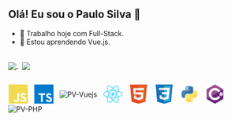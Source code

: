 ## Olá! Eu sou o Paulo Silva 👋

- 🔭 Trabalho hoje com Full-Stack.
- 🌱 Estou aprendendo Vue.js.
<div style="display: inline_block"><br>
  <a href="https://github.com/anuraghazra/github-readme-stats">
    <img align="center" src="https://github-readme-stats.vercel.app/api?username=umizin&card_width=320&theme=calm&hide=stars" />
  </a>
  &nbsp;
  <a href="https://github.com/anuraghazra/convoychat">
    <img align="center" src="https://github-readme-stats.vercel.app/api/top-langs?username=umizin&layout=compact&langs_count=8&card_width=320&theme=calm" />
  </a>
</div>

 ##

<div>
  <img align="center" alt="PV-Js" height="40" width="40" src="https://raw.githubusercontent.com/devicons/devicon/master/icons/javascript/javascript-plain.svg">
  &nbsp;
  <img align="center" alt="PV-Ts" height="40" width="40" src="https://raw.githubusercontent.com/devicons/devicon/master/icons/typescript/typescript-plain.svg">
  &nbsp;
  <img align="center" alt="PV-Vuejs" height="40" width="40" src="https://raw.githubusercontent.com/marwin1991/profile-technology-icons/refs/heads/main/icons/vue_js.png">
  &nbsp;
  <img align="center" alt="PV-React" height="40" width="40" src="https://raw.githubusercontent.com/devicons/devicon/master/icons/react/react-original.svg">
  &nbsp;
  <img align="center" alt="PV-HTML" height="40" width="40" src="https://raw.githubusercontent.com/devicons/devicon/master/icons/html5/html5-original.svg">
  &nbsp;
  <img align="center" alt="PV-CSS" height="40" width="40" src="https://raw.githubusercontent.com/devicons/devicon/master/icons/css3/css3-original.svg">
  &nbsp;
  <img align="center" alt="PV-Python" height="40" width="40" src="https://raw.githubusercontent.com/devicons/devicon/master/icons/python/python-original.svg">
  &nbsp;
  <img align="center" alt="PV-Csharp" height="40" width="40" src="https://raw.githubusercontent.com/devicons/devicon/master/icons/csharp/csharp-original.svg">
  &nbsp;
  <img align="center" alt="PV-PHP" height="40" width="40" src="https://raw.githubusercontent.com/jmnote/z-icons/master/svg/php.svg">
</div>
